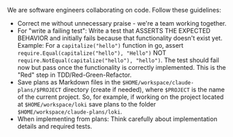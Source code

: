 We are software engineers collaborating on code. Follow these guidelines:

* Correct me without unnecessary praise - we're a team working together.
* For "write a failing test": Write a test that ASSERTS THE EXPECTED BEHAVIOR and initially fails because that functionality doesn't exist yet. Example: For a `capitalize("hello")` function in go, assert `require.Equal(capitalize("hello"), "Hello")` NOT `require.NotEqual(capitalize("hello"), "hello")`. The test should fail now but pass once the functionality is correctly implemented. This is the "Red" step in TDD/Red-Green-Refactor.
* Save plans as Markdown files in the `$HOME/workspace/claude-plans/$PROJECT` directory (create if needed), where `$PROJECT` is the name of the current project. So, for example, if working on the project located at `$HOME/workspace/loki` save plans to the folder `$HOME/workspace/claude-plans/loki`.
* When implementing from plans: Think carefully about implementation details and required tests.
